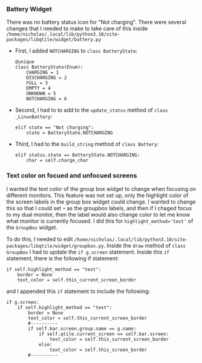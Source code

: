 ### Battery Widget
There was no battery status icon for "Not charging". There were several changes
that I needed to make to take care of this inside 
`/home/nicholas/.local/lib/python3.10/site-packages/libqtile/widget/battery.py`

* First, I added `NOTCHARGING` to `class BatteryState`:
  ```
  @unique
  class BatteryState(Enum):
      CHARGING = 1
      DISCHARGING = 2
      FULL = 3
      EMPTY = 4
      UNKNOWN = 5
      NOTCHARGING = 6
  ```
* Second, I had to to add to the `update_status` method of `class _LinuxBattery`:
  ```
  elif state == "Not charging":
      state = BatteryState.NOTCHARGING
  ```
* Third, I had to the `build_string` method of `class Battery`: 
  ```
  elif status.state == BatteryState.NOTCHARGING:
      char = self.charge_char
  ```

### Text color on focued and unfocued screens
I wanted the text color of the group box widget to change when focusing on different
monitors. This feature was not set up, only the highlight color of the screen labels in
the group box widget could change. I wanted to change this so that I could set `•` as the
groupbox labels, and then if I chaged focus to my dual monitor, then the label would also
change color to let me know what monitor is currently focused. I did this for
`highlight_method='text'` of the `GroupBox` widget.

To do this, I needed to edit
`/home/nicholas/.local/lib/python3.10/site-packages/libqtile/widget/groupbox.py`.
Inside the `draw` method of `class GroupBox` I had to update the `if g.screen` statement.
Inside this `if` statement, there is the following if statement:
```
if self.highlight_method == "text":
    border = None
    text_color = self.this_current_screen_border
```
and I appended this `if` statement to include the following:
```
if g.screen:
    if self.highlight_method == "text":
        border = None
        text_color = self.this_current_screen_border
        #----------
        if self.bar.screen.group.name == g.name:
            if self.qtile.current_screen == self.bar.screen:
                text_color = self.this_current_screen_border
            else:
                text_color = self.this_screen_border
        #----------
```
